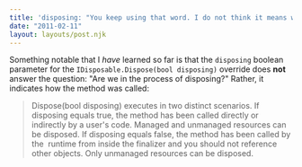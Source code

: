 ```yaml
---
title: 'disposing: "You keep using that word. I do not think it means what you think it means."'
date: "2011-02-11"
layout: layouts/post.njk
---
```


Something notable that I _have_ learned so far is that the `disposing` boolean parameter for the `IDisposable.Dispose(bool disposing)` override does **not** answer the question: "Are we in the process of disposing?" Rather, it indicates how the method was called:

> Dispose(bool disposing) executes in two distinct scenarios. If disposing equals true, the method has been called directly or indirectly by a user's code. Managed and unmanaged resources can be disposed. If disposing equals false, the method has been called by the  runtime from inside the finalizer and you should not reference other objects. Only unmanaged resources can be disposed.
